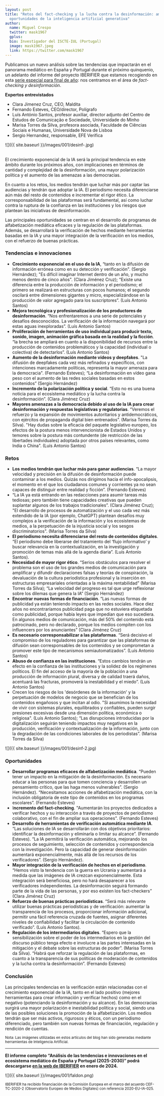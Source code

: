 ```yaml
---
layout: post
title: "Retos del fact-checking y la lucha contra la desinformación: amenazas y
  oportunidades de la inteligencia artificial generativa"
author:
  name: Miguel Crespo
  twitter: mask1967
  gplus:  
  bio: Investigador del ISCTE-IUL (Portugal)
  image: mask1967.jpeg
  link: https://twitter.com/mask1967
---
```

Publicamos un nuevo análisis sobre las tendencias que impactarán en el panorama mediático en España y Portugal durante el próximo quinquenio, un adelanto del informe del proyecto IBERIFIER que estamos recogiendo en esta [serie especial para final de año](https://mip.umh.es/blog/2023/12/09/especial-tendencias-innovaciones-ecosistema-mediatico-de-espana-y-portugal-2025-2030/): nos centramos en el área de *fact-checking y desinformación*.

**Expertos entrevistados**

* Clara Jimenez Cruz, CEO, Maldita
* Fernando Esteves, CEO/director, Polígrafo
* Luís António Santos, profesor auxiliar, director adjunto del  Centro de Estudos de Comunicação e Sociedade, Universidade do Minho
* Marisa Torres da Silva, profesora asociada, Faculdade de Ciências Sociais e Humanas, Universidade Nova de Lisboa
* Sergio Hernandez, responsable, EFE Verifica

![]({{ site.baseurl }}/images/001/desinf-.jpg)

\
El crecimiento exponencial de la IA será la principal tendencia en este ámbito durante los próximos años, con implicaciones en términos de cantidad y complejidad de la desinformación, una mayor polarización política y el aumento de las amenazas a las democracias.

En cuanto a los retos, los medios tendrán que luchar más por captar las audiencias y tendrán que adoptar la IA. El periodismo necesita diferenciarse aún más del resto de contenidos e incrementar el rigor ético. La corresponsabilidad de las plataformas será fundamental, así como luchar contra la ruptura de la confianza en las instituciones y los riesgos que plantean las iniciativas de desinformación.

Las principales oportunidades se centran en el desarrollo de programas de alfabetización mediática eficaces y la regulación de las plataformas. Además, se desarrollará la verificación de hechos mediante herramientas basadas en la IA y una mayor integración de la verificación en los medios, con el refuerzo de buenas prácticas.

### Tendencias e innovaciones

* **Crecimiento exponencial en el uso de la IA**, “tanto en la difusión de información errónea como en su detección y verificación". (Sergio Hernández); "Es difícil imaginar Internet dentro de un año, y mucho menos dentro de cinco años". (Clara Jiménez Cruz); “Existe una diferencia entre la producción de información y el periodismo; el primero se realizará en estructuras con pocos humanos; el segundo oscilará entre dimensiones gigantes y micro, especializándose en la producción de valor agregado para los suscriptores”. (Luís Antonio Santos)
* **Mejora tecnológica y profesionalización de los productores de desinformación**. “Nos enfrentaremos a una serie de potenciales y desafíos desconocidos. La verificación de la información navegará por estas aguas inexploradas”. (Luís Antonio Santos)
* **Proliferación de herramientas de uso individual para producir texto, sonido, imagen, animación gráfica basada en la realidad y la ficción**. “la brecha se ampliará en cuanto a la disponibilidad de recursos entre la producción de contenidos problemáticos y la capacidad (individual o colectiva) de detectarlos”. (Luís Antonio Santos)
* **Aumento de la desinformación mediante vídeos y deepfakes**. "La difusión de deepfakes cada vez más refinados y específicos, con intenciones marcadamente políticas, representa la mayor amenaza para la democracia". (Fernando Esteves); “La desinformación en vídeo gana peso con el aumento de las redes sociales basadas en estos contenidos” (Sergio Hernández)
* **Incremento de la polarización política y social**. “Esto no es una buena noticia para el ecosistema mediático y la lucha contra la desinformación”. (Clara Jiménez Cruz)
* **Mayores amenazas a la democracia debido al uso de la IA para crear desinformación y respuestas legislativas y regulatorias**. “Veremos el refuerzo y la expansión de movimientos autoritarios y antidemocráticos, con ejércitos de propaganda digital bien entrenados”. (Marisa Torres da Silva). "Hay dudas sobre la eficacia del paquete legislativo europeo, los efectos de la postura menos intervencionista de Estados Unidos y temores sobre la postura más contundente (de restricción de las libertades individuales) adoptada por otros países relevantes, como India o China". (Luís Antonio Santos)

### Retos

* **Los medios tendrán que luchar más para ganar audiencias**. “La mayor velocidad y precisión en la difusión de desinformación puede contaminar a los medios. Quizás nos dirigimos hacia el info-apocalipsis, el momento en el que los ciudadanos comunes y corrientes ya no sean capaces de distinguir entre realidad y ficción”. (Fernando Esteves)
* “La IA ya está entrando en las redacciones para asumir tareas más tediosas; pero también tiene capacidades creativas que pueden suplantar algunos de los trabajos tradicionales”. (Clara Jiménez Cruz); "El desarrollo de procesos de automatización y el uso cada vez más extendido de la IA (por ejemplo, ChatGPT) plantean desafíos muy complejos a la verificación de la información y los ecosistemas de medios, a la perpetuación de la injusticia social y los sesgos discriminatorios". (Marisa Torres da Silva)
* **El periodismo necesita diferenciarse del resto de contenidos digitales**. “El periodismo debe liberarse del tratamiento del ‘flujo informativo’ y buscar relevancia en la contextualización, en la investigación y promoción de temas más allá de la agenda diaria”. (Luís Antonio Santos).
* **Necesidad de mayor rigor ético**. “Serios obstáculos para resolver el problema son el uso de los grandes medios de comunicación para amplificar y difundir declaraciones falsas y teorías de conspiración, la devaluación de la cultura periodística profesional y la inserción en estructuras empresariales orientadas a la máxima rentabilidad” (Marisa Torres da Silva); “La velocidad del progreso es tal que urge reflexionar sobre los dilemas que genera la IA” (Sergio Hernández)
* **Encontrar nuevas formas de financiación**. “Las nuevas formas de publicidad ya están teniendo impacto en las redes sociales. Hace diez años no encontraríamos publicidad paga que no estuviera etiquetada como publicidad, porque había leyes que impedían que eso sucediera. En algunos medios de comunicación, más del 50% del contenido está patrocinado, pero no declarado, porque los medios compiten con los influencers por los anunciantes” (Clara Jiménez Cruz)
* **Es necesario corresponsabilizar a las plataformas**. “Será decisivo el compromiso de los reguladores para garantizar que las plataformas de difusión sean corresponsables de los contenidos y se comprometan a promover este tipo de mecanismos semiautomatizados”. (Luís Antonio Santos)
* **Abuso de confianza en las instituciones**. “Estos cambios tendrán un efecto en la confianza de las instituciones y la solidez de los regímenes políticos. El fin del acceso de la mayoría de la población a una producción de información plural, diversa y de calidad traerá daños, acentuará las fracturas, promoverá la inestabilidad y el miedo”. (Luís Antonio Santos)
* Crecen los riesgos de los 'desórdenes de la información' y la perpetuación de modelos de negocio que se benefician de los contenidos engañosos y que incitan al odio. "Si asumimos la necesidad de vivir con sistemas plurales, equilibrados y confiables, pueden surgir presiones excesivas desde una dimensión política, económica o religiosa". (Luís Antonio Santos); “Las disrupciones introducidas por la digitalización seguirán teniendo impactos muy negativos en la producción, verificación y contextualización de la información, junto con la degradación de las condiciones laborales de los periodistas”. (Marisa Torres da Silva)

![]({{ site.baseurl }}/images/001/desinf-2.jpg)

### Oportunidades

* **Desarrollar programas eficaces de alfabetización mediática**. “Pueden tener un impacto en la mitigación de la desinformación. Es necesario educar a las personas para que tomen conciencia y desarrollen un pensamiento crítico, que las haga menos vulnerables”. (Sergio Hernández). “Necesitamos acciones de alfabetización mediática, con la inclusión obligatoria de este tipo de contenidos en los programas escolares”. (Fernando Esteves)
* I**ncremento del fact-checking**. "Aumentarán los proyectos dedicados a verificar hechos y su interacción a través de proyectos de periodismo colaborativo, con el fin de ampliar sus operaciones". (Fernando Esteves)
* **Desarrollo de herramientas de verificación automática mediante IA**. “Las soluciones de IA se desarrollarán con dos objetivos prioritarios: identificar la desinformación y eliminarla o limitar su alcance”. (Fernando Esteves). “La IA permitirá la verificación automática, mejorando los procesos de seguimiento, selección de contenidos y correspondencia con la investigación. Pero la capacidad de generar desinformación aumentará exponencialmente, más allá de los recursos de los verificadores”. (Sergio Hernández).
* **Mayor integración de la verificación de hechos en el periodismo**. “Hemos visto la tendencia con la guerra en Ucrania y aumentará a medida que las imágenes de IA crezcan exponencialmente. Esta integración será beneficiosa, pero no hará desaparecer a los verificadores independientes. La desinformación seguirá formando parte de la vida de las personas, y por eso existen los fact-checkers” (Clara Jiménez Cruz)
* **Refuerzo de buenas prácticas periodísticas**. “Será más relevante utilizar buenas prácticas periodísticas y de verificación: aumentar la transparencia de los procesos, proporcionar información adicional, permitir una fácil referencia cruzada de fuentes, asignar diferentes niveles de confiabilidad y facilitar la circulación de contenido verificado”. (Luís Antonio Santos).
* **Regulación de los intermediarios digitales**. “Espero que la sensibilización sobre el poder de los intermediarios en la gestión del discurso público tenga efecto e involucre a las partes interesadas en la mitigación y el debate sobre las estructuras de poder”. (Marisa Torres da Silva). “Habrá que reforzar la regulación de las plataformas, en cuanto a la transparencia de sus políticas de moderación de contenidos y la lucha contra la desinformación”. (Fernando Esteves)

### Conclusión

Las principales tendencias en la verificación están relacionadas con el crecimiento exponencial de la IA, tanto en el lado positivo (mejores herramientas para crear información y verificar hechos) como en el negativo (potenciando la desinformación y su alcance). En las democracias surgirá una mayor polarización e inestabilidad política y social, siendo una de las posibles soluciones la promoción de la alfabetización. Los medios tendrán que ser más activos, rigurosos y éticos, con un periodismo diferenciado, pero también son nuevas formas de financiación, regulación y rendición de cuentas.

<sup>Nota: Las imágenes utilizadas en estos artículos del blog han sido generadas mediante herramientas de Inteligencia Artificial.

* * *

**El informe completo “Análisis de las tendencias e innovaciones en el ecosistema mediático de España y Portugal (2025-2030)” podrá descargarse [en la web de IBERIFIER](https://iberifier.eu/resultados/) en enero de 2024.**

![]({{ site.baseurl }}/images/001/faldon.png)

<sup>IBERIFIER ha recibido financiación de la Comisión Europea en el marco del acuerdo CEF-TC-2020-2 (Observatorio Europeo de Medios Digitales) con referencia 2020-EU-IA-025.<sup>